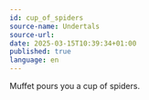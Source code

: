 ```yaml
---
id: cup_of_spiders
source-name: Undertals
source-url:
date: 2025-03-15T10:39:34+01:00
published: true
language: en
---
```


Muffet pours you a cup of spiders.
